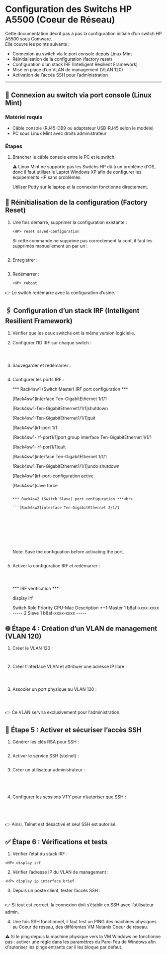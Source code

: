 # Configuration des Switchs HP A5500 (Coeur de Réseau)

Cette documentation décrit pas à pas la configuration initiale d’un switch HP A5500 sous Comware.  
Elle couvre les points suivants :  

- Connexion au switch via le port console depuis Linux Mint  
- Réinitialisation de la configuration (factory reset)  
- Configuration d’un stack IRF (Intelligent Resilient Framework)
- Mise en place d’un VLAN de management (VLAN 120)  
- Activation de l’accès SSH pour l’administration  

---

## 🔌 Connexion au switch via port console (Linux Mint)

### Matériel requis
- Câble console (RJ45-DB9 ou adaptateur USB-RJ45 selon le modèle)
- PC sous Linux Mint avec droits administrateur

### Étapes
1. Brancher le câble console entre le PC et le switch.  

   ⚠️ Linux Mint ne supporte pas les Switchs HP dû à un problème d'OS, donc il faut utiliser le Laptot Windows XP afin de configurer les équipements HP sans problèmes.

   Utiliser Putty sur le laptop et la connexion fonctionne directement.

## 🔄 Réinitialisation de la configuration (Factory Reset)

1. Une fois démarré, supprimer la configuration existante :
    
    ```
    <HP> reset saved-configuration
    ```

   Si cette commande ne supprime pas correctement la conf, il faut les supprimés manuellement un par un : 
   
   ```<HP> delete "nom du fichier de conf à supprimer" 
    ```

2. Enregistrer : 
   ```<HP> save force 
    ```

3. Redémarrer :
    ```
    <HP> reboot
    ```

👉 Le switch redémarre avec la configuration d’usine.

## 🖇 Configuration d’un stack IRF (Intelligent Resilient Framework)

1. Vérifier que les deux switchs ont la même version logicielle.
2. Configurer l’ID IRF sur chaque switch :
   ```<HP> system-view
   ```
   ```[HP] irf member 1 renumber 1   ← premier switch
   ```
   ```[HP] irf member 1 renumber 2   ← deuxième switch
   ```

3. Sauvegarder et redémarrer :

    ```[HP] save
    ```

4. Configurer les ports IRF :<br>

   *** Rack4sw1 (Switch Master) IRF port configuration ***<br>

      [Rack4sw1]interface Ten-GigabitEthernet 1/1/1
   
      [Rack4sw1-Ten-GigabitEthernet1/1/1]shutdown
   
      [Rack4sw1-Ten-GigabitEthernet1/1/1]quit
    
      [Rack4sw1]irf-port 1/1
   
      [Rack4sw1-irf-port1/1]port group interface Ten-GigabitEthernet 1/1/1
   
      [Rack4sw1-irf-port1/1]quit
   
      [Rack4sw1]interface Ten-GigabitEthernet 1/1/1
      
      [Rack4sw1-Ten-GigabitEthernet1/1/1]undo shutdown
      
      [Rack4sw1]irf-port-configuration active
   
      [Rack4sw1]save force 
   ```

   *** Rack4sw2 (Switch Slave) port configuration ***<br>
   
   ```[Rack6sw2]interface Ten-GigabitEthernet 2/1/1
   ```
   ```[Rack6sw2-Ten-GigabitEthernet2/1/1]shutdown
   ```
   ```[Rack6sw2-Ten-GigabitEthernet2/1/1]quit
   ```

   ```[Rack6sw2]irf-port 2/2
   ```
   ```[Rack6sw2-irf-port2/2]port group interface Ten-GigabitEthernet 2/1/1
   ```
   ```[Rack6sw2-irf-port2/2]quit
   ```

   ```[Rack6sw2]interface Ten-GigabitEthernet 2/1/1
   ```
   ```[Rack6sw2-Ten-GigabitEthernet2/1/1]undo shutdown
   ```
   ```[Rack6sw2-Ten-GigabitEthernet2/1/1]quit
   ```

   Note: Save the configuation before activating the port.

   ```[Rack6sw2]save force 
   ```

5. Activer la configuration IRF et redémarrer :
   ```[HP] irf-port-configuration active
   ```
   ```[HP] save
   ```
   ```[HP] reboot
   ```

   *** IRF verification ***

   <Rack4sw1>display irf

   Switch  Role   Priority  CPU-Mac         Description
   *+1   Master  1         b8af-xxxx-xxxx  -----
     2   Slave   1         b8af-xxxx-xxxx  -----

## 🌐 Étape 4 : Création d’un VLAN de management (VLAN 120)

1. Créer le VLAN 120 :<br>
   ```[HP] vlan 120
   ```
   ```[HP-vlan120] quit
   ```
2. Créer l’interface VLAN et attribuer une adresse IP libre :<br>
   ```[HP] interface Vlan-interface 120
   ```
   ```[HP-Vlan-interface120] ip address "ip" "masque sous réseau"
   ```
   ```[HP-Vlan-interface120] quit
   ```
3. Associer un port physique au VLAN 120 :<br>
   ```[HP] interface GigabitEthernet1/0/1
   ```
   ```[HP-GigabitEthernet1/0/1] port link-type access
   ```
   ```[HP-GigabitEthernet1/0/1] port access vlan 120
   ```

👉 Ce VLAN servira exclusivement pour l’administration.

## 🔐 Étape 5 : Activer et sécuriser l’accès SSH

1. Générer les clés RSA pour SSH :
   ```[HP] public-key local create rsa
   ```

2. Activer le service SSH (stelnet) :
   ```[HPSwitch] ssh server enable
   ```

3. Créer un utilisateur administrateur :

   ```[HP] local-user admin
   ```
   ```[HP-luser-admin] password simple MonMotDePasseFort
   ```
   ```[HP-luser-admin] service-type ssh
   ```
   ```[HP-luser-admin] authorization-attribute level 3
   ```
   
4. Configurer les sessions VTY pour n’autoriser que SSH :

   ```[HP] user-interface vty 0 4
   ```
   ```[HP-ui-vty0-4] authentication-mode scheme
   ```
   ```[HP-ui-vty0-4] protocol inbound ssh
   ```
   ```[HP-ui-vty0-4] quit
   ```

👉 Ainsi, Telnet est désactivé et seul SSH est autorisé.

## ✅ Étape 6 : Vérifications et tests

1. Vérifier l’état du stack IRF :

```
<HP> display irf
```

2. Vérifier l’adresse IP du VLAN de management :

```
<HP> display ip interface brief
```

3. Depuis un poste client, tester l’accès SSH :

```ssh admin@ip.vlan.management
```

👉 Si tout est correct, la connexion doit s’établir en SSH avec l’utilisateur admin.

4. Une fois SSH fonctionnel, il faut test un PING des machines physiques au Coeur de réseau, des différentes VM Nutanix Coeur de réseau.

⚠️ Si le ping depuis la machine physique vers la VM Windows ne fonctionne pas : activer une règle dans les paramètres du Pare-Feu de Windows afin d'autoriser les pings entrants car il les bloque par défaut.
